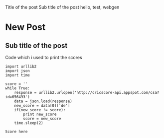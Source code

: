 Title of the post
Sub title of the post
hello, test, webgen

# New Post
## Sub title of the post

Code which i used to print the scores

```
import urllib2
import json
import time

score = ''
while True:
	response = urllib2.urlopen('http://cricscore-api.appspot.com/csa?id=656493')
	data = json.load(response)
	new_score = data[0]['de']
	if(new_score != score):
		print new_score
		score = new_score
	time.sleep(2)
```

```
Score here
```
